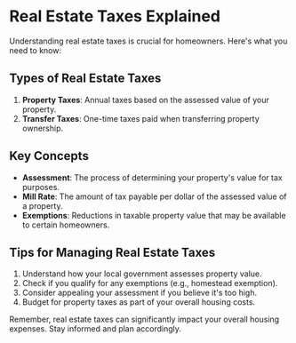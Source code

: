 # Real Estate Taxes Explained

Understanding real estate taxes is crucial for homeowners. Here's what you need to know:

## Types of Real Estate Taxes

1. **Property Taxes**: Annual taxes based on the assessed value of your property.
2. **Transfer Taxes**: One-time taxes paid when transferring property ownership.

## Key Concepts

- **Assessment**: The process of determining your property's value for tax purposes.
- **Mill Rate**: The amount of tax payable per dollar of the assessed value of a property.
- **Exemptions**: Reductions in taxable property value that may be available to certain homeowners.

## Tips for Managing Real Estate Taxes

1. Understand how your local government assesses property value.
2. Check if you qualify for any exemptions (e.g., homestead exemption).
3. Consider appealing your assessment if you believe it's too high.
4. Budget for property taxes as part of your overall housing costs.

Remember, real estate taxes can significantly impact your overall housing expenses. Stay informed and plan accordingly.
